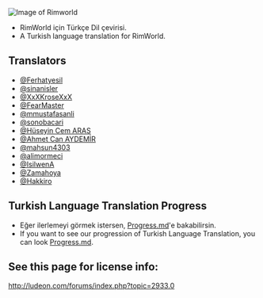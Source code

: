 ![Image of Rimworld](http://rimworldwiki.com/images/thumb/8/8c/Rimworldlogo.png/600px-Rimworldlogo.png)

* RimWorld için Türkçe Dil çevirisi.
* A Turkish language translation for RimWorld.

## Translators
* [@Ferhatyesil](https://github.com/Ferhatyesil)
* [@sinanisler](https://github.com/sinanisler)
* [@XxXKroseXxX](https://github.com/XxXKroseXxX)
* [@FearMaster](https://github.com/FearMaster)
* [@mmustafasanli](https://github.com/mmustafasanli)
* [@sonobacari](https://github.com/sonobacari)
* [@Hüseyin Cem ARAS](https://github.com/hcemaras)
* [@Ahmet Can AYDEMİR](https://github.com/ahmetcanaydemir)
* [@mahsun4303](https://github.com/mahsun4303)
* [@alimormeci](https://github.com/alimormeci)
* [@IsilwenA](https://github.com/IsilwenA)
* [@Zamahoya](https://github.com/Zamahoya)
* [@Hakkiro](https://github.com/Hakkiro)

## Turkish Language Translation Progress
* Eğer ilerlemeyi görmek istersen, [Progress.md](https://github.com/Ludeon/RimWorld-Turkish/blob/master/Progress.md)'e bakabilirsin.
* If you want to see our progression of Turkish Language Translation, you can look [Progress.md](https://github.com/Ludeon/RimWorld-Turkish/blob/master/Progress.md).

## See this page for license info:
http://ludeon.com/forums/index.php?topic=2933.0
